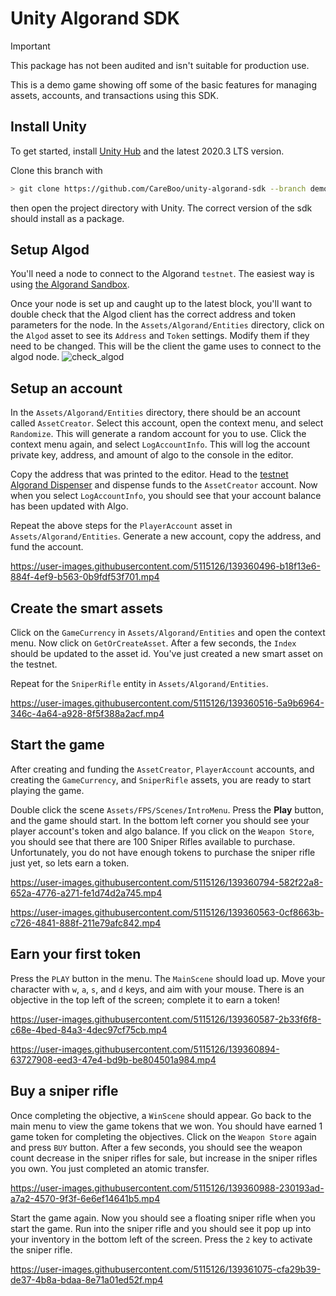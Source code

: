 # Unity Algorand SDK

> [!Important]
> This package has not been audited and isn't suitable for production use.

This is a demo game showing off some of the basic features for managing assets,
accounts, and transactions using this SDK.

## Install Unity

To get started, install [Unity Hub](https://unity3d.com/get-unity/download) and the latest 2020.3 LTS version.

Clone this branch with
```bash
> git clone https://github.com/CareBoo/unity-algorand-sdk --branch demo
```
then open the project directory with Unity. The correct version of the sdk should install
as a package.

## Setup Algod

You'll need a node to connect to the Algorand `testnet`. The easiest way is using
[the Algorand Sandbox](https://github.com/algorand/sandbox).

Once your node is set up and caught up to the latest block, you'll want to double check that
the Algod client has the correct address and token parameters for the node. In the
`Assets/Algorand/Entities` directory, click on the `Algod` asset to see its `Address` and `Token`
settings. Modify them if they need to be changed. This will be the client the game uses to connect to
the algod node.
![check_algod](https://user-images.githubusercontent.com/5115126/139360476-94c2566a-9e2a-4238-b072-1c5bdb3f538a.gif)

## Setup an account

In the `Assets/Algorand/Entities` directory, there should be an account called `AssetCreator`. Select this account,
open the context menu, and select `Randomize`. This will generate a random account for you to use. Click the
context menu again, and select `LogAccountInfo`. This will log the account private key, address, and amount of algo to
the console in the editor.

Copy the address that was printed to the editor. Head to
the [testnet Algorand Dispenser](https://bank.testnet.algorand.network/)
and dispense funds to the `AssetCreator` account. Now when you select `LogAccountInfo`, you should see that your
account balance has been updated with Algo.

Repeat the above steps for the `PlayerAccount` asset in `Assets/Algorand/Entities`. Generate a new account, copy the
address, and fund the account.


https://user-images.githubusercontent.com/5115126/139360496-b18f13e6-884f-4ef9-b563-0b9fdf53f701.mp4


## Create the smart assets

Click on the `GameCurrency` in `Assets/Algorand/Entities` and open the context menu. Now click on `GetOrCreateAsset`. After a few seconds, the `Index` should be updated to the asset id. You've just created a new smart asset on the testnet.

Repeat for the `SniperRifle` entity in `Assets/Algorand/Entities`.


https://user-images.githubusercontent.com/5115126/139360516-5a9b6964-346c-4a64-a928-8f5f388a2acf.mp4


## Start the game

After creating and funding the `AssetCreator`, `PlayerAccount` accounts, and creating the `GameCurrency`, and `SniperRifle` assets, you are ready to start playing the game.

Double click the scene `Assets/FPS/Scenes/IntroMenu`. Press the **Play** button, and the game should start. In the bottom
left corner you should see your player account's token and algo balance. If you click on the `Weapon Store`, you should
see that there are 100 Sniper Rifles available to purchase. Unfortunately, you do not have enough tokens to purchase the
sniper rifle just yet, so lets earn a token.


https://user-images.githubusercontent.com/5115126/139360794-582f22a8-652a-4776-a271-fe1d74d2a745.mp4



https://user-images.githubusercontent.com/5115126/139360563-0cf8663b-c726-4841-888f-211e79afc842.mp4


## Earn your first token

Press the `PLAY` button in the menu. The `MainScene` should load up. Move your character with `w`, `a`, `s`, and `d` keys, and aim with your mouse. There is an objective in the top left of the screen; complete it to earn a token!


https://user-images.githubusercontent.com/5115126/139360587-2b33f6f8-c68e-4bed-84a3-4dec97cf75cb.mp4


https://user-images.githubusercontent.com/5115126/139360894-63727908-eed3-47e4-bd9b-be804501a984.mp4



## Buy a sniper rifle

Once completing the objective, a `WinScene` should appear. Go back to the main menu to view the game tokens that we won.
You should have earned 1 game token for completing the objectives. Click on the `Weapon Store` again and press `BUY`
button. After a few seconds, you should see the weapon count decrease in the sniper rifles for sale, but increase in the
sniper rifles you own. You just completed an atomic transfer.


https://user-images.githubusercontent.com/5115126/139360988-230193ad-a7a2-4570-9f3f-6e6ef14641b5.mp4


Start the game again. Now you should see a floating sniper rifle when you start the game. Run into the sniper rifle and you should see it pop up into your inventory in the bottom left of the screen. Press the `2` key to activate the sniper rifle.


https://user-images.githubusercontent.com/5115126/139361075-cfa29b39-de37-4b8a-bdaa-8e71a01ed52f.mp4

